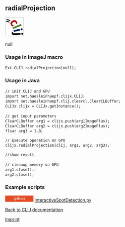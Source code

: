## radialProjection
![Image](images/mini_clij1_logo.png)

null

### Usage in ImageJ macro
```
Ext.CLIJ_radialProjection(null);
```


### Usage in Java
```
// init CLIJ and GPU
import net.haesleinhuepf.clijx.CLIJ;
import net.haesleinhuepf.clij.clearcl.ClearCLBuffer;
CLIJx clijx = CLIJx.getInstance();

// get input parameters
ClearCLBuffer arg1 = clijx.push(arg1ImagePlus);
ClearCLBuffer arg2 = clijx.push(arg2ImagePlus);
float arg3 = 1.0;
```

```
// Execute operation on GPU
clijx.radialProjection(clij, arg1, arg2, arg3);
```

```
//show result

// cleanup memory on GPU
arg1.close();
arg2.close();
```




### Example scripts
<a href="https://github.com/clij/clij-docs/blob/master/src/main/jython/"><img src="images/language_jython.png" height="20"/></a> [interactiveSpotDetection.py](https://github.com/clij/clij-docs/blob/master/src/main/jython/interactiveSpotDetection.py)  


[Back to CLIJ documentation](https://clij.github.io/)

[Imprint](https://clij.github.io/imprint)
